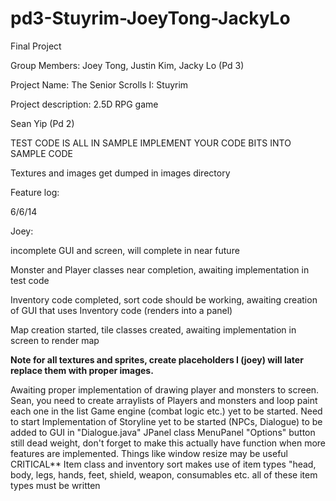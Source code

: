 pd3-Stuyrim-JoeyTong-JackyLo
============================

Final Project

Group Members: Joey Tong, Justin Kim, Jacky Lo (Pd 3)

Project Name: The Senior Scrolls I: Stuyrim

Project description: 2.5D RPG game

 Sean Yip (Pd 2)
  
  TEST CODE IS ALL IN SAMPLE IMPLEMENT YOUR CODE BITS INTO SAMPLE CODE
  
  Textures and images get dumped in images directory 
  
  Feature log: 
  
  6/6/14 
  
  Joey:
  
  incomplete GUI and screen, will complete in near future
  
  Monster and Player classes near completion, awaiting implementation in test code
  
  Inventory code completed, sort code should be working, awaiting creation of GUI that uses Inventory code (renders into a panel) 
  
  Map creation started, tile classes created, awaiting implementation in screen to render map 
  
  **Note for all textures and sprites, create placeholders I (joey) will later replace them with proper images.**
  
  Awaiting proper implementation of drawing player and monsters to screen. Sean, you need to create arraylists of Players and monsters and loop paint each one in the list
  Game engine (combat logic etc.) yet to be started. Need to start
  Implementation of Storyline yet to be started (NPCs, Dialogue) to be added to GUI in "Dialogue.java" JPanel class
  MenuPanel "Options" button still dead weight, don't forget to make this actually have function when more features are implemented. Things like window resize may be useful
  CRITICAL** Item class and inventory sort makes use of item types "head, body, legs, hands, feet, shield, weapon, consumables etc. all of these item types must be written 
  
